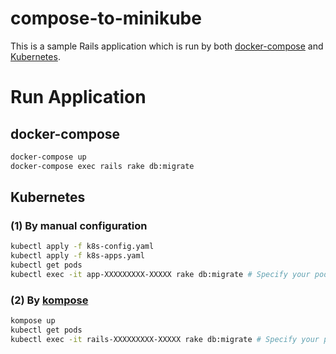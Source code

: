 # compose-to-minikube

This is a sample Rails application which is run by both
[docker-compose](https://docs.docker.com/compose/) and
[Kubernetes](https://kubernetes.io/).

# Run Application

## docker-compose

```sh
docker-compose up
docker-compose exec rails rake db:migrate
```

## Kubernetes

### (1) By manual configuration

```sh
kubectl apply -f k8s-config.yaml
kubectl apply -f k8s-apps.yaml
kubectl get pods
kubectl exec -it app-XXXXXXXXX-XXXXX rake db:migrate # Specify your pod's name
```

### (2) By [kompose](http://kompose.io)

```sh
kompose up
kubectl get pods
kubectl exec -it rails-XXXXXXXXX-XXXXX rake db:migrate # Specify your pod's name
```
